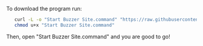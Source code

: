 To download the program run:

```bash
   curl -L -o "Start Buzzer Site.command" "https://raw.githubusercontent.com/thetalklet/BobsBuzzerSite/refs/heads/main/Start%20Buzzer%20Site%20copy.command"
   chmod u+x "Start Buzzer Site.command"
   ```

Then, open "Start Buzzer Site.command" and you are good to go!

